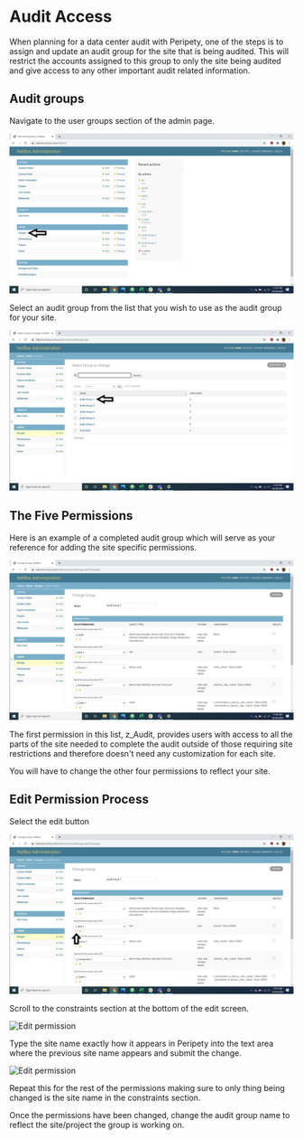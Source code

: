 # Audit Access

When planning for a data center audit with Peripety, one of the steps is to assign and update an audit group for the site that is being audited. This will restrict the accounts assigned to this group to only the site being audited and give access to any other important audit related information.

## Audit groups

Navigate to the user groups section of the admin page.

![Audit Groups](../img/accounts-permissions/p_groups_1.png)

Select an audit group from the list that you wish to use as the audit group for your site.

![Audit Groups](../img/accounts-permissions/p_groups_2.png)

## The Five Permissions

Here is an example of a completed audit group which will serve as your reference for adding the site specific permissions.

![Example Audit Group](../img/accounts-permissions/p_complete.png)

The first permission in this list, z_Audit, provides users with access to all the parts of the site needed to complete the audit outside of those requiring site restrictions and therefore doesn't need any customization for each site.

You will have to change the other four permissions to reflect your site.

## Edit Permission Process

Select the edit button

![Edit permission](../img/accounts-permissions/p_edit_1.png)

Scroll to the constraints section at the bottom of the edit screen.

![Edit permission](../img/accounts-permissions/edit_2.png)

Type the site name exactly how it appears in Peripety into the text area where the previous site name appears and submit the change.

![Edit permission](../img/accounts-permissions/edit_3.png)

Repeat this for the rest of the permissions making sure to only thing being changed is the site name in the constraints section.

Once the permissions have been changed, change the audit group name to reflect the site/project the group is working on.
